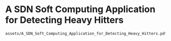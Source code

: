 # A SDN Soft Computing Application for Detecting Heavy Hitters

```pdf
assets/A_SDN_Soft_Computing_Application_for_Detecting_Heavy_Hitters.pdf
```
